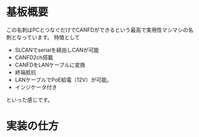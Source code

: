 # 基板概要

この名刺はPCとつなぐだけでCANFDができるという最高で実用性マシマシの名刺となっています。
特徴として
+ SLCANでserialを経由しCANが可能
+ CANFD2ch搭載
+ CANFDをLANケーブルに変換
+ 終端抵抗
+ LANケーブルでPoE給電（12V）が可能。
+ インジケータ付き

といった感じです。

# 実装の仕方

